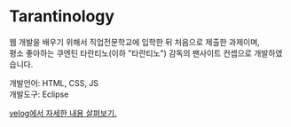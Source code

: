 # Tarantinology
웹 개발을 배우기 위해서 직업전문학교에 입학한 뒤 처음으로 제출한 과제이며, 
<br/>
평소 좋아하는 쿠엔틴 타란티노(이하 "타란티노") 감독의 팬사이트 컨셉으로 개발하였습니다.

개발언어: HTML, CSS, JS
<br/>
개발도구: Eclipse

<a href="https://velog.io/@hangy3olchoi/HTMLCSSJS-%EC%9B%B9-%ED%94%84%EB%A1%9C%EC%A0%9D%ED%8A%B8" target="_blank">
  velog에서 자세한 내용 살펴보기.
</a>
